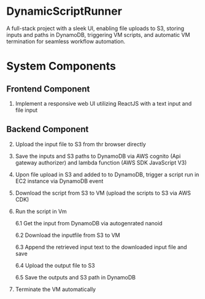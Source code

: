 # DynamicScriptRunner
A full-stack project with a sleek UI, enabling file uploads to S3, storing inputs and paths in DynamoDB, triggering VM scripts, and automatic VM termination for seamless workflow automation.
# System Components 

## Frontend Component 

1. Implement a responsive web UI utilizing ReactJS with a text input and file input

## Backend Component 

2. Upload the input file to S3 from thr browser directly

3. Save the inputs and S3 paths to DynamoDB via AWS cognito (Api gateway authorizer) and lambda function (AWS SDK JavaScript V3)

4. Upon file upload in S3 and added to to DynamoDB, trigger a script run in EC2 instance via DynamoDB event

5. Download the script from S3 to VM (upload the scripts to S3 via AWS CDK)

6. Run the script in Vm

   6.1 Get the input from DynamoDB via autogenrated nanoid 

   6.2 Download the inputfile from S3 to VM 

   6.3 Append the retrieved input text to the downloaded input file and save 

   6.4 Upload the output file to S3 

   6.5 Save the outputs and S3 path in DynamoDB 

7. Terminate the VM automatically 

